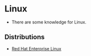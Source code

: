 # Linux
- There are some knowledge for Linux.

## Distributions
- [Red Hat Enterprise Linux](doc/RHEL.md)
